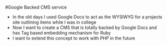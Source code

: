#Google Backed CMS service
- In the old days I used Google Docs to act as the WYSIWYG for a projects site outlining items while I was in college
- Now I want to create a CMS that is totally backed by Google Docs and has Tag based embedding mechanism for Ruby
- I want to extend this concept to work with PHP in the future
